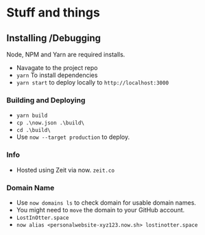 # Stuff and things
## Installing /Debugging
Node, NPM and Yarn are required installs.
 * Navagate to the project repo
 * `yarn` To install dependencies
 * `yarn start` to deploy locally to `http://localhost:3000`

### Building and Deploying
 * `yarn build`
 * `cp .\now.json .\build\`
 * `cd .\build\`
 * Use `now --target production` to deploy. 

### Info
 * Hosted using Zeit via now. `zeit.co`
 
### Domain Name
 * Use `now domains ls` to check domain for usable domain names.
 * You might need to `move` the domain to your GitHub account. 
 * `LostInOtter.space`
 * `now alias <personalwebsite-xyz123.now.sh> lostinotter.space`